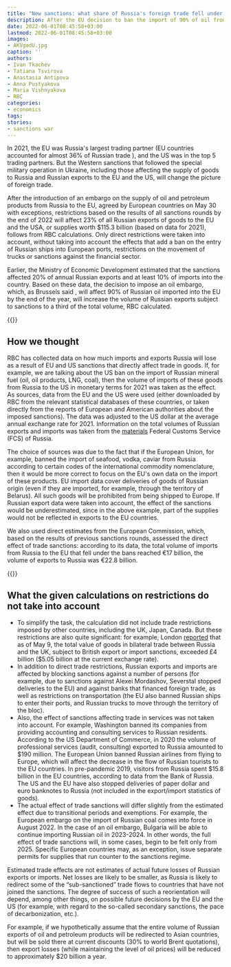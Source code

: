 ```yaml
---
title: "New sanctions: what share of Russia's foreign trade fell under restrictions"
description: After the EU decision to ban the import of 90% of oil from Russia, Russian exports of goods worth over $100 billion may be subject to sanctions. RBC collected data on how much of foreign trade is affected by US and EU sanctions.
date: 2022-06-01T08:45:58+03:00
lastmod: 2022-06-01T08:45:58+03:00
images:
- AKVgadU.jpg
caption: ''
authors:
- Ivan Tkachev
- Tatiana Tsvirova
- Anastasia Antipova
- Anna Pustyakova
- Maria Vishnyakova
- RBC
categories:
- economics
tags:
stories:
- sanctions war
---
```


In 2021, the EU was Russia's largest trading partner (EU countries accounted for almost 36% of Russian trade ), and the US was in the top 5 trading partners. But the Western sanctions that followed the special military operation in Ukraine, including those affecting the supply of goods to Russia and Russian exports to the EU and the US, will change the picture of foreign trade.

After the introduction of an embargo on the supply of oil and petroleum products from Russia to the EU,  agreed  by European countries on May 30 with exceptions, restrictions based on the results of all sanctions rounds by the end of 2022 will affect 23% of all Russian exports of goods to the EU and the USA, or supplies worth $115.3 billion (based on data for 2021), follows from RBC calculations. Only direct restrictions were taken into account, without taking into account the effects that add a ban on the entry of Russian ships into European ports, restrictions on the movement of trucks or sanctions against the financial sector.  

Earlier, the Ministry of Economic Development  estimated that the sanctions affected 20% of annual Russian exports and at least 10% of imports into the country. Based on these data, the decision to impose an oil embargo, which, as  Brussels said  , will affect 90% of Russian oil imported into the EU by the end of the year, will increase the volume of Russian exports subject to sanctions to a third of the total volume, RBC calculated.

{{<info>}}
## How we thought

RBC has collected data on how much imports and exports Russia will lose as a result of EU and US sanctions that directly affect trade in goods. If, for example, we are talking about the US ban on the import of Russian mineral fuel (oil, oil products, LNG, coal), then the volume of imports of these goods from Russia to the US in monetary terms for 2021 was taken as the effect. As sources, data from the EU and the US were used (either downloaded by RBC from the relevant statistical databases of these countries, or taken directly from the reports of European and American authorities about the imposed sanctions). The data was adjusted to the US dollar at the average annual exchange rate for 2021. Information on the total volumes of Russian exports and imports was taken from the [materials](https://customs.gov.ru/press/federal/document/325325) Federal Customs Service (FCS) of Russia.
 
The choice of sources was due to the fact that if the European Union, for example, banned the import of seafood, vodka, caviar from Russia according to certain codes of the international commodity nomenclature, then it would be more correct to focus on the EU's own data on the import of these products. EU import data cover deliveries of goods of Russian origin (even if they are imported, for example, through the territory of Belarus). All such goods will be prohibited from being shipped to Europe. If Russian export data were taken into account, the effect of the sanctions would be underestimated, since in the above example, part of the supplies would not be reflected in exports to the EU countries.

We also used direct estimates from the European Commission, which, based on the results of previous sanctions rounds, assessed the direct effect of trade sanctions: according to its data, the total volume of imports from Russia to the EU that fell under the bans reached €17 billion, the volume of exports to Russia was €22.8 billion.

{{</info>}}

## What the given calculations on restrictions do not take into account

- To simplify the task, the calculation did not include trade restrictions imposed by other countries, including the UK, Japan, Canada. But these restrictions are also quite significant: for example, London [reported](https://www.gov.uk/government/news/uk-punishes-putin-with-new-round-of-sanctions-on-17-billion-of-goods) that as of May 9, the total value of goods in bilateral trade between Russia and the UK, subject to British export or import sanctions, exceeded £4 billion ($5.05 billion at the current exchange rate).
- In addition to direct trade restrictions, Russian exports and imports are affected by blocking sanctions against a number of persons (for example, due to sanctions against Alexei Mordashov, Severstal stopped deliveries to the EU) and against banks that financed foreign trade, as well as restrictions on transportation (the EU also banned Russian ships to enter their ports, and Russian trucks to move through the territory of the bloc).
- Also, the effect of sanctions affecting trade in services was not taken into account. For example, Washington banned its companies from providing accounting and consulting services to Russian residents. According to the US Department of Commerce, in 2020 the volume of professional services (audit, consulting) exported to Russia amounted to $190 million. The European Union banned Russian airlines from flying to Europe, which will affect the decrease in the flow of Russian tourists to the EU countries. In pre-pandemic 2019, visitors from Russia spent $15.8 billion in the EU countries, according to data from the Bank of Russia. The US and the EU have also stopped deliveries of paper dollar and euro banknotes to Russia (not included in the export/import statistics of goods).
- The actual effect of trade sanctions will differ slightly from the estimated effect due to transitional periods and exemptions. For example, the European embargo on the import of Russian coal comes into force in August 2022. In the case of an oil embargo, Bulgaria will be able to continue importing Russian oil in 2023-2024. In other words, the full effect of trade sanctions will, in some cases, begin to be felt only from 2025. Specific European countries may, as an exception, issue separate permits for supplies that run counter to the sanctions regime.

Estimated trade effects are not estimates of actual future losses of Russian exports or imports. Net losses are likely to be smaller, as Russia is likely to redirect some of the “sub-sanctioned” trade flows to countries that have not joined the sanctions. The degree of success of such a reorientation will depend, among other things, on possible future decisions by the EU and the US (for example, with regard to the so-called secondary sanctions, the pace of decarbonization, etc.).

For example, if we hypothetically assume that the entire volume of Russian exports of oil and petroleum products will be redirected to Asian countries, but will be sold there at current discounts (30% to world Brent quotations), then export losses (while maintaining the level of oil prices) will be reduced to approximately $20 billion a year.

